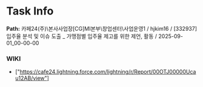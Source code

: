 # Task Info

**Path:** 카페24(주)\본사사업장\[CG]MI본부\창업센터\사업운영1 / hjkim16 / [332937] 입주율 분석 및 이슈 도출 _ 가맹점별 입주율 제고를 위한 제언, 활동 / 2025-09-01_00-00-00

### WIKI
- ["https://cafe24.lightning.force.com/lightning/r/Report/00OTJ00000Ucau12AB/view"]

